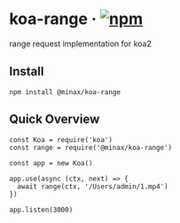 # koa-range &middot; [![npm](https://img.shields.io/npm/v/@minax/koa-range.svg)](https://www.npmjs.com/package/@minax/koa-range)
range request implementation for koa2

## Install
```
npm install @minax/koa-range
```

## Quick Overview

```
const Koa = require('koa')
const range = require('@minax/koa-range')

const app = new Koa()

app.use(async (ctx, next) => {
  await range(ctx, '/Users/admin/1.mp4')
})

app.listen(3000)
```
